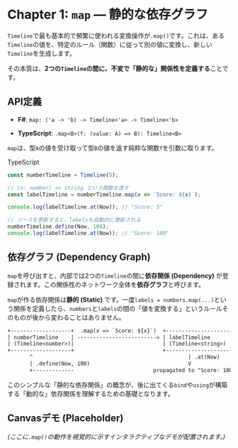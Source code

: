 # Chapter 1: `map` — 静的な依存グラフ

`Timeline`で最も基本的で頻繁に使われる変換操作が`.map()`です。これは、ある`Timeline`の値を、特定のルール（関数）に従って別の値に変換し、新しい`Timeline`を生成します。

その本質は、**2つの`Timeline`の間に、不変で「静的な」関係性を定義する**ことです。

## **API定義**

-   **F#**: `map: ('a -> 'b) -> Timeline<'a> -> Timeline<'b>`
    
-   **TypeScript**: `.map<B>(f: (value: A) => B): Timeline<B>`

`map`は、型`A`の値を受け取って型`B`の値を返す純粋な関数`f`を引数に取ります。

TypeScript

```ts
const numberTimeline = Timeline(5);

// (x: number) => string という関数を渡す
const labelTimeline = numberTimeline.map(x => `Score: ${x}`);

console.log(labelTimeline.at(Now)); // "Score: 5"

// ソースを更新すると、labelsも自動的に更新される
numberTimeline.define(Now, 100);
console.log(labelTimeline.at(Now)); // "Score: 100"

```

## **依存グラフ (Dependency Graph)**

`map`を呼び出すと、内部では2つの`Timeline`の間に**依存関係 (Dependency)** が登録されます。この関係性のネットワーク全体を**依存グラフ**と呼びます。

`map`が作る依存関係は**静的 (Static)** です。一度`labels = numbers.map(...)`という関係を定義したら、`numbers`と`labels`の間の「値を変換する」というルールそのものが後から変わることはありません。

```txt
+-------------------+  .map(x => `Score: ${x}`)  +---------------------+
| numberTimeline    | -------------------------> | labelTimeline       |
| (Timeline<number>)|                            | (Timeline<string>)  |
+-------------------+                            +---------------------+
       ^                                                 | .at(Now)
       | .define(Now, 100)                               V
       +-------------                         propagated to "Score: 100"
```

このシンプルな「静的な依存関係」の概念が、後に出てくる`bind`や`using`が構築する「動的な」依存関係を理解するための基礎となります。

## **Canvasデモ (Placeholder)**

_(ここに`.map()`の動作を視覚的に示すインタラクティブなデモが配置されます。)_